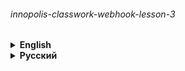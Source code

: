 ###### innopolis-classwork-webhook-lesson-3

<details><summary> 
<strong>English</strong>
</summary>

# Bot from the lesson of the course "Code Future" of Innopolis University

## [@innopolistwebhook2bot](https://t.me/innopolistwebhook2bot)

---

###### Teacher – [@QuadDarv1ne](https://github.com/QuadDarv1ne)

</details>

<details><summary> 
<strong>Русский</strong>
</summary>

# Бот из урока курса "Код будущего" Университета Иннополис

## [@innopolistwebhook2bot](https://t.me/innopolistwebhook2bot)

---

###### Преподаватель – [@QuadDarv1ne](https://github.com/QuadDarv1ne)

</details>